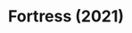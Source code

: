 ---
title: Fortress (2021)
publishDate: 0000-00-00
img: /assets/fortress/fortress-1.jpg
img_2: /assets/fortress/fortress-2.jpg
img_3: /assets/fortress/fortress-3.jpg
img_4: /assets/fortress/fortress-4.jpg
img_alt: An Image of Logan Whittens Lighting Design for Fortress
img_2_alt: An Image of Logan Whittens Lighting Design for Fortress
img_3_alt: An Image of Logan Whittens Lighting Design for Fortress
img_4_alt: An Image of Logan Whittens Lighting Design for Fortress
description: |
tags:
  - Lighting Designer
  - ETC Eos
---